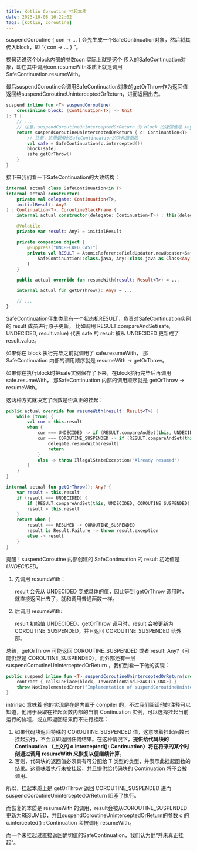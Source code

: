 ```yaml
---
title: Kotlin Coroutine 挂起本质
date: 2023-10-08 16:22:02
tags: [kotlin, coroutine]
---
```


suspendCoroutine { con -> … } 会先生成一个SafeContinuation对象，然后将其传入block，即 “{ con -> … } ”。

换句话说这个block内部的参数con 实际上就是这个
传入的SafeContinuation对象，即在其中调用con.resumeWith本质上就是调用SafeContinuation.resumeWith。

最后suspendCoroutine会调用SafeContinuation对象的getOrThrow作为返回值返回给suspendCoroutineUninterceptedOrReturn，进而返回出去。

```kotlin
suspend inline fun <T> suspendCoroutine(
    crossinline block: (Continuation<T>) -> Unit
): T {
    // ...
    // 注意，suspendCoroutineUninterceptedOrReturn 的 block 的返回值是 Any?
    return suspendCoroutineUninterceptedOrReturn { c: Continuation<T> ->
        // 注意，这里调用的SafeContinuation的次构造函数
        val safe = SafeContinuation(c.intercepted())
        block(safe)
        safe.getOrThrow()
    }
}
```

接下来我们看一下SafeContinuation的大致结构：

```kotlin
internal actual class SafeContinuation<in T>
internal actual constructor(
    private val delegate: Continuation<T>,
    initialResult: Any?
) : Continuation<T>, CoroutineStackFrame {
    internal actual constructor(delegate: Continuation<T>) : this(delegate, UNDECIDED)

    @Volatile
    private var result: Any? = initialResult

    private companion object {
        @Suppress("UNCHECKED_CAST")
        private val RESULT = AtomicReferenceFieldUpdater.newUpdater<SafeContinuation<*>, Any?>(
            SafeContinuation::class.java, Any::class.java as Class<Any?>, "result"
        )
    }

    public actual override fun resumeWith(result: Result<T>) = ...

    internal actual fun getOrThrow(): Any? = ...

    // ...
}
```

SafeContinuation伴生类里有一个状态机RESULT，负责对SafeContinuation实例的 result 成员进行原子更新，
比如调用 RESULT.compareAndSet(safe, UNDECIDED, result.value) 代表 safe 的 result 被从 UNDECIDED 更新成了 result.value。

如果你在 block 执行完毕之前就调用了 safe.resumeWith，
那 SafeContinuation 内部的调用顺序就是 resumeWith -> getOrThrow。

如果你在执行block时把safe实例保存了下来，在block执行完毕后再调用safe.resumeWith，
那SafeContinuation 内部的调用顺序就是 getOrThrow -> resumeWith。

这两种方式就决定了函数是否真正的挂起：

```kotlin
public actual override fun resumeWith(result: Result<T>) {
    while (true) {
        val cur = this.result
        when {
            cur === UNDECIDED -> if (RESULT.compareAndSet(this, UNDECIDED, result.value)) return
            cur === COROUTINE_SUSPENDED -> if (RESULT.compareAndSet(this, COROUTINE_SUSPENDED, RESUMED)) {
                delegate.resumeWith(result)
                return
            }
            else -> throw IllegalStateException("Already resumed")
        }
    }
}

internal actual fun getOrThrow(): Any? {
    var result = this.result
    if (result === UNDECIDED) {
        if (RESULT.compareAndSet(this, UNDECIDED, COROUTINE_SUSPENDED)) return COROUTINE_SUSPENDED
        result = this.result
    }
    return when {
        result === RESUMED -> COROUTINE_SUSPENDED
        result is Result.Failure -> throw result.exception
        else -> result
    }
}

```

提醒！suspendCoroutine 内部创建的 SafeContinuation 的 result 初始值是 *UNDECIDED*。

1. 先调用 resumeWith：

   result 会先从 UNDECIDED 变成具体的值，因此等到 getOrThrow 调用时，就直接返回出去了，就和调用普通函数一样。

2. 后调用 resumeWith:

   result 初始值 UNDECIDED，getOrThrow 调用时，result 会被更新为 COROUTINE_SUSPENDED，并且返回 COROUTINE_SUSPENDED 给外部。

总结，getOrThrow 可能返回 COROUTINE_SUSPENDED 或者 result: Any?（可能仍然是 COROUTINE_SUSPENDED），而外部还有一层
suspendCoroutineUninterceptedOrReturn ，我们到看一下他的实现：

```kotlin
public suspend inline fun <T> suspendCoroutineUninterceptedOrReturn(crossinline block: (Continuation<T>) -> Any?): T {
    contract { callsInPlace(block, InvocationKind.EXACTLY_ONCE) }
    throw NotImplementedError("Implementation of suspendCoroutineUninterceptedOrReturn is intrinsic")
}
```

intrinsic 意味着 他的实现是在是内置于 compiler 的，不过我们阅读他的注释可以知道，他用于获取在挂起函数内部的当前
Continuation 实例，可以选择挂起当前运行的协程，或立即返回结果而不进行挂起：

1. 如果代码块返回特殊的 COROUTINE_SUSPENDED 值，这意味着挂起函数已挂起执行，不会立即返回任何结果。在这种情况下，**提供给代码块的
   Continuation （上文的 c.intercepted(): Continuation）将在将来的某个时刻通过调用 resumeWith 来恢复以便继续计算**。
2. 否则，代码块的返回值必须具有可分配给 T 类型的类型，并表示此挂起函数的结果。这意味着执行未被挂起，并且提供给代码块的
   Continuation 将不会被调用。

所以，挂起本质上是 getOrThrow 返回 COROUTINE_SUSPENDED 进而 suspendCoroutineUninterceptedOrReturn 阻塞了执行。

而恢复的本质是 resumeWith 的调用，result会被从COROUTINE_SUSPENDED更新为RESUMED，并且suspendCoroutineUninterceptedOrReturn的参数
c 的 c.intercepted() : Continuation 会被调用 resumeWith。

而一个未挂起过直接返回确切值的SafeContinuation，我们认为他“并未真正挂起”。

